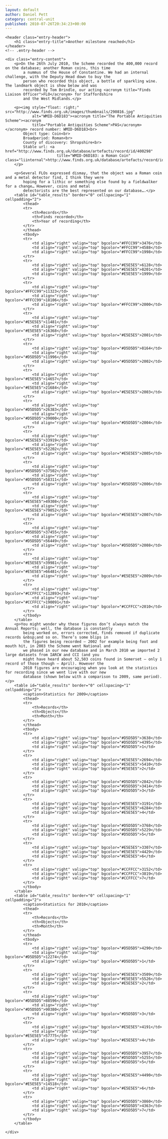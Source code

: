 ```yaml
---
layout: default
author: Daniel Pett
category: central-unit
published: 2010-07-26T20:34:23+00:00
---
```


<article role="article" id="post-944"
         class="post-944 post type-post status-publish format-standard hentry category-database category-techie-stuff tag-coin tag-tom-brindle">

    <header class="entry-header">
        <h1 class="entry-title">Another milestone reached</h1>
    </header>
    <!-- .entry-header -->

    <div class="entry-content">
        <p>On the 26th July 2010, the Scheme recorded the 400,000 record on the database; another Roman coins, this time
            a nummus of the House of Constantine. We had an internal challenge, with the Deputy Head down to buy the
            person who recorded this object, a bottle of sparkling wine. The landmark object is show below and was
            recorded by Tom Brindle, our acting <acronym title="Finds Liaison Officer">FLO</acronym> for Staffordshire
            and the West Midlands.</p>

        <p><img style="float: right;" src="http://www.finds.org.uk/images/thumbnails/290816.jpg"
                alt="WMID-D6D183"><acronym title="The Portable Antiquities Scheme"><acronym
                title="Portable Antiquities Scheme">PAS</acronym></acronym> record number: WMID-D6D183<br>
            Object type: Coin<br>
            Broadperiod: Roman<br>
            County of discovery: Shropshire<br>
            Stable url: <a href="http://www.finds.org.uk/database/artefacts/record/id/400298"
                           title="WMID-D6D183: a Roman Coin" class="liinternal">http://www.finds.org.uk/database/artefacts/record/id/400298</a>
        </p>

        <p>Several FLOs expressed dismay, that the object was a Roman coin and a metal detector find, I think they were
            hoping for a lithic or something else found by a fieldwalker for a change… However, coins and metal
            detectorists are the best represented on our database….</p>
        <table id="table_results" border="0" cellspacing="1" cellpadding="2">
            <thead>
            <tr>
                <th>Records</th>
                <th>Finds recorded</th>
                <th>Year of recording</th>
            </tr>
            </thead>
            <tbody>
            <tr>
                <td align="right" valign="top" bgcolor="#FFCC99">3476</td>
                <td align="right" valign="top" bgcolor="#FFCC99">4588</td>
                <td align="right" valign="top" bgcolor="#FFCC99">1998</td>
            </tr>
            <tr>
                <td align="right" valign="top" bgcolor="#E5E5E5">6128</td>
                <td align="right" valign="top" bgcolor="#E5E5E5">8201</td>
                <td align="right" valign="top" bgcolor="#E5E5E5">1999</td>
            </tr>
            <tr>
                <td align="right" valign="top" bgcolor="#FFCC99">11323</td>
                <td align="right" valign="top" bgcolor="#FFCC99">18106</td>
                <td align="right" valign="top" bgcolor="#FFCC99">2000</td>
            </tr>
            <tr>
                <td align="right" valign="top" bgcolor="#E5E5E5">11481</td>
                <td align="right" valign="top" bgcolor="#E5E5E5">16368</td>
                <td align="right" valign="top" bgcolor="#E5E5E5">2001</td>
            </tr>
            <tr>
                <td align="right" valign="top" bgcolor="#D5D5D5">8164</td>
                <td align="right" valign="top" bgcolor="#D5D5D5">11996</td>
                <td align="right" valign="top" bgcolor="#D5D5D5">2002</td>
            </tr>
            <tr>
                <td align="right" valign="top" bgcolor="#E5E5E5">14657</td>
                <td align="right" valign="top" bgcolor="#E5E5E5">21684</td>
                <td align="right" valign="top" bgcolor="#E5E5E5">2003</td>
            </tr>
            <tr>
                <td align="right" valign="top" bgcolor="#D5D5D5">26383</td>
                <td align="right" valign="top" bgcolor="#D5D5D5">39000</td>
                <td align="right" valign="top" bgcolor="#D5D5D5">2004</td>
            </tr>
            <tr>
                <td align="right" valign="top" bgcolor="#E5E5E5">33919</td>
                <td align="right" valign="top" bgcolor="#E5E5E5">52202</td>
                <td align="right" valign="top" bgcolor="#E5E5E5">2005</td>
            </tr>
            <tr>
                <td align="right" valign="top" bgcolor="#D5D5D5">37502</td>
                <td align="right" valign="top" bgcolor="#D5D5D5">58311</td>
                <td align="right" valign="top" bgcolor="#D5D5D5">2006</td>
            </tr>
            <tr>
                <td align="right" valign="top" bgcolor="#E5E5E5">49308</td>
                <td align="right" valign="top" bgcolor="#E5E5E5">79052</td>
                <td align="right" valign="top" bgcolor="#E5E5E5">2007</td>
            </tr>
            <tr>
                <td align="right" valign="top" bgcolor="#D5D5D5">37455</td>
                <td align="right" valign="top" bgcolor="#D5D5D5">56449</td>
                <td align="right" valign="top" bgcolor="#D5D5D5">2008</td>
            </tr>
            <tr>
                <td align="right" valign="top" bgcolor="#E5E5E5">39981</td>
                <td align="right" valign="top" bgcolor="#E5E5E5">66481</td>
                <td align="right" valign="top" bgcolor="#E5E5E5">2009</td>
            </tr>
            <tr>
                <td align="right" valign="top" bgcolor="#CCFFCC">112893</td>
                <td align="right" valign="top" bgcolor="#CCFFCC">190091</td>
                <td align="right" valign="top" bgcolor="#CCFFCC">2010</td>
            </tr>
            </tbody>
        </table>
        <p>You might wonder why these figures don’t always match the Annual Reports; well, the database is constantly
            being worked on, errors corrected, finds removed if duplicate records &nbsp;and so on. There’s some blips in
            the figures being recorded – 2002 for example being foot and mouth hit, in 2003 the Scheme went National and
            we phased in our new database and in March 2010 we imported 2 large datasets from IARCW and CCI (and you
            might have heard about 52,503 coins found in Somerset – only 1 record of those though – April). However the
            2010 figures are encouraging when you look at the statistics for recording since we went live with our new
            database (shown below with a comparison to 2009, same period).</p>
        <table id="table_results" border="0" cellspacing="1" cellpadding="2">
            <caption>Statistics for 2009</caption>
            <thead>
            <tr>
                <th>Records</th>
                <th>Objects</th>
                <th>Month</th>
            </tr>
            </thead>
            <tbody>
            <tr>
                <td align="right" valign="top" bgcolor="#D5D5D5">3638</td>
                <td align="right" valign="top" bgcolor="#D5D5D5">4395</td>
                <td align="right" valign="top" bgcolor="#D5D5D5">1</td>
            </tr>
            <tr>
                <td align="right" valign="top" bgcolor="#E5E5E5">2694</td>
                <td align="right" valign="top" bgcolor="#E5E5E5">5410</td>
                <td align="right" valign="top" bgcolor="#E5E5E5">2</td>
            </tr>
            <tr>
                <td align="right" valign="top" bgcolor="#D5D5D5">2842</td>
                <td align="right" valign="top" bgcolor="#D5D5D5">3414</td>
                <td align="right" valign="top" bgcolor="#D5D5D5">3</td>
            </tr>
            <tr>
                <td align="right" valign="top" bgcolor="#E5E5E5">3191</td>
                <td align="right" valign="top" bgcolor="#E5E5E5">6284</td>
                <td align="right" valign="top" bgcolor="#E5E5E5">4</td>
            </tr>
            <tr>
                <td align="right" valign="top" bgcolor="#D5D5D5">3768</td>
                <td align="right" valign="top" bgcolor="#D5D5D5">5229</td>
                <td align="right" valign="top" bgcolor="#D5D5D5">5</td>
            </tr>
            <tr>
                <td align="right" valign="top" bgcolor="#E5E5E5">3307</td>
                <td align="right" valign="top" bgcolor="#E5E5E5">4429</td>
                <td align="right" valign="top" bgcolor="#E5E5E5">6</td>
            </tr>
            <tr>
                <td align="right" valign="top" bgcolor="#CCFFCC">3152</td>
                <td align="right" valign="top" bgcolor="#CCFFCC">3819</td>
                <td align="right" valign="top" bgcolor="#CCFFCC">7</td>
            </tr>
            </tbody>
        </table>
        <table id="table_results" border="0" cellspacing="1" cellpadding="2">
            <caption>Statistics for 2010</caption>
            <thead>
            <tr>
                <th>Records</th>
                <th>Objects</th>
                <th>Month</th>
            </tr>
            </thead>
            <tbody>
            <tr>
                <td align="right" valign="top" bgcolor="#D5D5D5">4290</td>
                <td align="right" valign="top" bgcolor="#D5D5D5">12274</td>
                <td align="right" valign="top" bgcolor="#D5D5D5">1</td>
            </tr>
            <tr>
                <td align="right" valign="top" bgcolor="#E5E5E5">3509</td>
                <td align="right" valign="top" bgcolor="#E5E5E5">5526</td>
                <td align="right" valign="top" bgcolor="#E5E5E5">2</td>
            </tr>
            <tr>
                <td align="right" valign="top" bgcolor="#D5D5D5">88596</td>
                <td align="right" valign="top" bgcolor="#D5D5D5">90380</td>
                <td align="right" valign="top" bgcolor="#D5D5D5">3</td>
            </tr>
            <tr>
                <td align="right" valign="top" bgcolor="#E5E5E5">4191</td>
                <td align="right" valign="top" bgcolor="#E5E5E5">57775</td>
                <td align="right" valign="top" bgcolor="#E5E5E5">4</td>
            </tr>
            <tr>
                <td align="right" valign="top" bgcolor="#D5D5D5">3957</td>
                <td align="right" valign="top" bgcolor="#D5D5D5">5255</td>
                <td align="right" valign="top" bgcolor="#D5D5D5">5</td>
            </tr>
            <tr>
                <td align="right" valign="top" bgcolor="#E5E5E5">4490</td>
                <td align="right" valign="top" bgcolor="#E5E5E5">14518</td>
                <td align="right" valign="top" bgcolor="#E5E5E5">6</td>
            </tr>
            <tr>
                <td align="right" valign="top" bgcolor="#D5D5D5">3860</td>
                <td align="right" valign="top" bgcolor="#D5D5D5">4363</td>
                <td align="right" valign="top" bgcolor="#D5D5D5">7</td>
            </tr>
            </tbody>
        </table>

    </div>
</article>